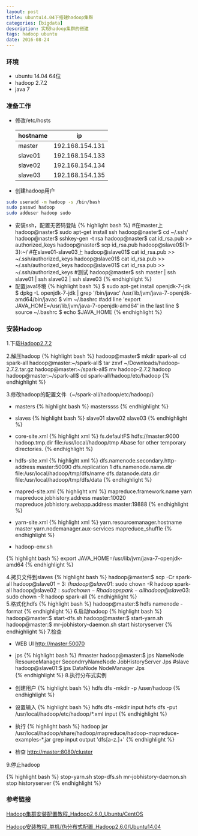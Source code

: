 ```yaml
---
layout: post
title: ubuntu14.04下搭建hadoop集群
categories: [bigdata]
description: 实现hadoop集群的搭建
tags: hadoop ubuntu
date: 2016-08-24
---
```


### 环境
- ubuntu 14.04 64位
- hadoop 2.7.2
- java 7

### 准备工作
- 修改/etc/hosts

	| hostname | ip |
	| ------| ------ |
	| master | 192.168.154.131 |
	| slave01 | 192.168.154.133 |
	| slave02 | 192.168.154.134 |
	| slave03 | 192.168.154.135 |

- 创建hadoop用户

```bash
sudo useradd -m hadoop -s /bin/bash
sudo passwd hadoop
sudo adduser hadoop sudo
```

- 安装ssh，配置无密码登陆
{% highlight bash %}
#在master上
hadoop@naster$ sudo apt-get install ssh
hadoop@naster$ cd ~/.ssh/
hadoop@naster$ sshkey-gen -t rsa
hadoop@naster$ cat id_rsa.pub >> authorized_keys
hadoop@naster$ scp id_rsa.pub hadoop@slave0${1-3}:~/
#在slave01-slave03上
hadoop@slave01$ cat id_rsa.pub >> ~/.ssh/authorized_keys
hadoop@slave01$ cat id_rsa.pub >> ~/.ssh/authorized_keys
hadoop@slave01$ cat id_rsa.pub >> ~/.ssh/authorized_keys
#测试
hadoop@master$ ssh master | ssh slave01 | ssh slave02 | ssh slave03
{% endhighlight %}
- 配置java环境
{% highlight bash %}
$ sudo apt-get install openjdk-7-jdk
$ dpkg -L openjdk-7-jdk | grep '/bin/javac'
/usr/lib/jvm/java-7-openjdk-amd64/bin/javac
$ vim ~/.bashrc
#add line 'export JAVA_HOME=/usr/lib/jvm/java-7-openjdk-amd64' in the last line
$ source ~/.bashrc
$ echo $JAVA_HOME
{% endhighlight %}	
### 安装Hadoop
1.下载[Hadoop2.7.2](http://www.apache.org/dyn/closer.cgi/hadoop/common/hadoop-2.7.2/hadoop-2.7.2.tar.gz)

2.解压hadoop
{% highlight bash %}
hadoop@master$ mkdir spark-all
cd spark-all
hadoop@master:~/spark-all$ tar zxvf ~/Downloads/hadoop-2.7.2.tar.gz
hadoop@master:~/spark-all$ mv hadoop-2.7.2 hadoop
hadoop@master:~/spark-all$ cd spark-all/hadoop/etc/hadoop
{% endhighlight %}

3.修改hadoop的配置文件（~/spark-all/hadoop/etc/hadoop/）

- masters
{% highlight bash %}
masterssss
{% endhighlight %}
- slaves
{% highlight bash %}
slave01
slave02
slave03
{% endhighlight %}
- core-site.xml
{% highlight xml %}
        <configuration>
            <property>
                    <name>fs.defaultFS</name>
                    <value>hdfs://master:9000</value>
            </property>
            <property>
                    <name>hadoop.tmp.dir</name>
                    <value>file:/usr/local/hadoop/tmp</value>
                    <description>Abase for other temporary directories.</description>
            </property>
        </configuration>
{% endhighlight %}
		
- hdfs-site.xml
{% highlight xml %}
    <configuration>
        <property>
                <name>dfs.namenode.secondary.http-address</name>
                <value>master:50090</value>
        </property>
        <property>
                <name>dfs.replication</name>
                <value>1</value>
        </property>
        <property>
                <name>dfs.namenode.name.dir</name>
                <value>file:/usr/local/hadoop/tmp/dfs/name</value>
        </property>
        <property>
                <name>dfs.datanode.data.dir</name>
                <value>file:/usr/local/hadoop/tmp/dfs/data</value>
        </property>
    </configuration>
{% endhighlight %}

- mapred-site.xml
{% highlight xml %}
    <configuration>
        <property>
                <name>mapreduce.framework.name</name>
                <value>yarn</value>
        </property>
        <property>
                <name>mapreduce.jobhistory.address</name>
                <value>master:10020</value>
        </property>
        <property>
                <name>mapreduce.jobhistory.webapp.address</name>
                <value>master:19888</value>
        </property>
    </configuration>
{% endhighlight %}
- yarn-site.xml
{% highlight xml %}
    <configuration>
        <property>
                <name>yarn.resourcemanager.hostname</name>
                <value>master</value>
        </property>
        <property>
                <name>yarn.nodemanager.aux-services</name>
                <value>mapreduce_shuffle</value>
        </property>
    </configuration>
{% endhighlight %}
- hadoop-env.sh

{% highlight bash %}
    export JAVA_HOME=/usr/lib/jvm/java-7-openjdk-amd64
{% endhighlight %}
    
4.拷贝文件到slaves
{% highlight bash %}
    hadoop@master:$ scp -Cr spark-all hadoop@slave0${1-3}:~/
    hadoop@slave01$: sudo chown -R hadoop spark-all
    hadoop@slave02$: sudo chown -R hadoop spark-all
    hadoop@slave03$: sudo chown -R hadoop spark-all
{% endhighlight %}	
5.格式化hdfs
{% highlight bash %}
    hadoop@master:$ hdfs namenode -format
{% endhighlight %}
6.启动hadoop
{% highlight bash %}
    hadoop@master:$ start-dfs.sh
    hadoop@master:$ start-yarn.sh
    hadoop@master:$ mr-jobhistory-daemon.sh start historyserver
{% endhighlight %}
7.检查

- WEB UI [http://master:50070](http://master:50070)
- jps
{% highlight bash %}
    #master
    hadoop@master:$ jps
    NameNode
    ResourceManager
    SecondrryNameNode
    JobHistoryServer
    Jps
    #slave
    hadoop@slave01:$ jps
    DataNode
    NodeManager
    Jps  
{% endhighlight %}
8.执行分布式实例

- 创建用户
{% highlight bash %}
    hdfs dfs -mkdir -p /user/hadoop
{% endhighlight %}
- 设置输入
{% highlight bash %}
    hdfs dfs -mkdir input
    hdfs dfs -put /usr/local/hadoop/etc/hadoop/*.xml input
{% endhighlight %}
- 执行
{% highlight bash %}
    hadoop jar /usr/local/hadoop/share/hadoop/mapreduce/hadoop-mapreduce-examples-*.jar grep input output 'dfs[a-z.]+'
{% endhighlight %}
- 检查 [http://master:8080/cluster](http://master:8080/cluster)

9.停止hadoop

{% highlight bash %}
    stop-yarn.sh
    stop-dfs.sh
    mr-jobhistory-daemon.sh stop historyserver
{% endhighlight %}

### 参考链接
[Hadoop集群安装配置教程_Hadoop2.6.0_Ubuntu/CentOS](http://www.powerxing.com/install-hadoop-cluster/)

[Hadoop安装教程_单机/伪分布式配置_Hadoop2.6.0/Ubuntu14.04](http://www.powerxing.com/install-hadoop/)
